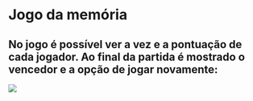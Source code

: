 # Jogo da memória
## No jogo é possível ver a vez e a pontuação de cada jogador. Ao final da partida é mostrado o vencedor e a opção de jogar novamente:

<img src= "./imagens/memoria.gif">
